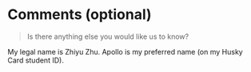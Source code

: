 # Comments (optional)

> Is there anything else you would like us to know?

My legal name is Zhiyu Zhu. Apollo is my preferred name (on my Husky Card student ID).
